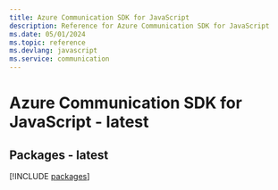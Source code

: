 ```yaml
---
title: Azure Communication SDK for JavaScript
description: Reference for Azure Communication SDK for JavaScript
ms.date: 05/01/2024
ms.topic: reference
ms.devlang: javascript
ms.service: communication
---
```

# Azure Communication SDK for JavaScript - latest
## Packages - latest
[!INCLUDE [packages](communication-index.md)]